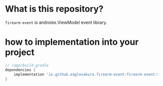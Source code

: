 # What is this repository?

`firearm-event` is androiex.ViewModel event library.

# how to implementation into your project

```groovy
// /app/build.gradle
dependencies {
    implementation 'io.github.eaglesakura.firearm-event:firearm-event:${replace version}'
}
```
